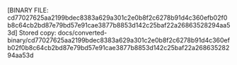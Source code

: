 [BINARY FILE: cd77027625aa2199bdec8383a629a301c2e0b8f2c6278b91d4c360efb02f0b8c64cb2bd87e79bd57e91cae3877b8853d142c25baf22a26863528294aa53d]
Stored copy: docs/converted-binary/cd77027625aa2199bdec8383a629a301c2e0b8f2c6278b91d4c360efb02f0b8c64cb2bd87e79bd57e91cae3877b8853d142c25baf22a26863528294aa53d
